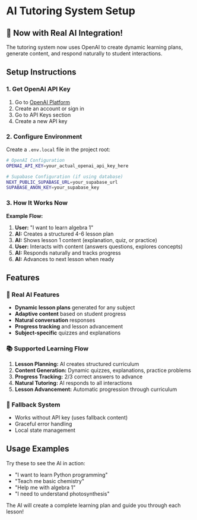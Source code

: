 # AI Tutoring System Setup

## 🚀 Now with Real AI Integration!

The tutoring system now uses OpenAI to create dynamic learning plans, generate content, and respond naturally to student interactions.

## Setup Instructions

### 1. Get OpenAI API Key
1. Go to [OpenAI Platform](https://platform.openai.com)
2. Create an account or sign in
3. Go to API Keys section
4. Create a new API key

### 2. Configure Environment
Create a `.env.local` file in the project root:

```bash
# OpenAI Configuration
OPENAI_API_KEY=your_actual_openai_api_key_here

# Supabase Configuration (if using database)
NEXT_PUBLIC_SUPABASE_URL=your_supabase_url
SUPABASE_ANON_KEY=your_supabase_key
```

### 3. How It Works Now

**Example Flow:**
1. **User:** "I want to learn algebra 1"
2. **AI:** Creates a structured 4-6 lesson plan
3. **AI:** Shows lesson 1 content (explanation, quiz, or practice)
4. **User:** Interacts with content (answers questions, explores concepts)
5. **AI:** Responds naturally and tracks progress
6. **AI:** Advances to next lesson when ready

## Features

### 🧠 Real AI Features
- **Dynamic lesson plans** generated for any subject
- **Adaptive content** based on student progress
- **Natural conversation** responses
- **Progress tracking** and lesson advancement
- **Subject-specific** quizzes and explanations

### 📚 Supported Learning Flow
1. **Lesson Planning:** AI creates structured curriculum
2. **Content Generation:** Dynamic quizzes, explanations, practice problems
3. **Progress Tracking:** 2/3 correct answers to advance
4. **Natural Tutoring:** AI responds to all interactions
5. **Lesson Advancement:** Automatic progression through curriculum

### 🔧 Fallback System
- Works without API key (uses fallback content)
- Graceful error handling
- Local state management

## Usage Examples

Try these to see the AI in action:

- "I want to learn Python programming"
- "Teach me basic chemistry" 
- "Help me with algebra 1"
- "I need to understand photosynthesis"

The AI will create a complete learning plan and guide you through each lesson! 